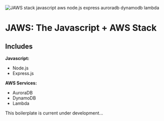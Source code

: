 ![JAWS stack javascript aws node.js express auroradb dynamodb lambda](https://github.com/servant-app/JAWS/blob/master/public/img/jaws_logo_javascript_aws.png)

JAWS: The Javascript + AWS Stack
=================================


Includes
-----------

**Javascript:**
- Node.js
- Express.js

**AWS Services:**
- AuroraDB
- DynamoDB
- Lambda
 		 
This boilerplate is current under development...